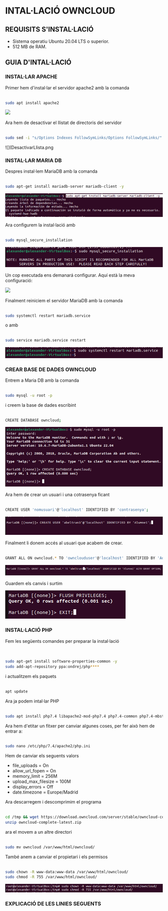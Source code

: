 # INTAL·LACIÓ OWNCLOUD

## REQUISITS S'INSTAL·LACIÓ

- Sistema operatiu Ubuntu 20.04 LTS o superior.
- 512 MB de RAM.

## GUIA D'INTAL·LACIÓ


### INSTAL·LAR APACHE

Primer hem d'instal·lar el servidor apache2 amb la comanda 
```sh

sudo apt install apache2

```

![](Instal·lar_apache.png)

Ara hem de desactivar el llistat de directoris del servidor

```sh

sudo sed -i "s/Options Indexes FollowSymLinks/Options FollowSymLinks/" /etc/apache2/apache2.conf

```
![](DesactivarLlista.png

### INSTAL·LAR MARIA DB

Despres instal·lem MariaDB amb la comanda 
```sh

sudo apt-get install mariadb-server mariadb-client -y

```

![](Istal·lar_MariaDB.png)

Ara configurem la instal·lació amb 

```sh

sudo mysql_secure_installation

```

![](Configurar_intal·lació.png)

Un cop executada ens demanará configurar.
Aquí està la meva configuració:

![](Meva-Configuració.png)

Finalment reiniciem el servidor MariaDB amb la comanda 
```sh

sudo systemctl restart mariadb.service 

```
o amb 

```sh

sudo service mariadb.service restart

```

![](RestartMariaDB.png)


### CREAR BASE DE DADES OWNCLOUD

Entrem a Maria DB amb la comanda 
```sh

sudo mysql -u root -p

```

i creem la base de dades escribint 

```sh

CREATE DATABASE owncloud;

```

![](CrearBD.png)

Ara hem de crear un usuari i una cotrasenya ficant 

```sh

CREATE USER 'nomusuari'@'localhost' IDENTIFIED BY 'contrasenya';

```
![](Crear_UserOwncloud.png)

Finalment li donem accés al usuari que acabem de crear.

```sh

GRANT ALL ON owncloud.* TO 'ownclouduser'@'localhost' IDENTIFIED BY 'Admin1234' WITH GRANT OPTION;


```
![](DonarAcces2.png)

Guardem els canvis i surtim 

![](GiS.png)


### INSTAL·LACIÓ PHP

Fem les següents comandes per preparar la instal·lació

```sh


sudo apt-get install software-properties-common -y
sudo add-apt-repository ppa:ondrej/php****

```
i actualitzem els paquets 

```sh

apt update

```

Ara ja podem intal·lar PHP

```sh

sudo apt install php7.4 libapache2-mod-php7.4 php7.4-common php7.4-mbstring php7.4-xmlrpc php7.4-soap php7.4-apcu php7.4-smbclient php7.4-ldap php7.4-redis php7.4-gd php7.4-xml php7.4-intl php7.4-json php7.4-imagick php7.4-mysql php7.4-cli php7.4-mcrypt php7.4-ldap php7.4-zip php7.4-curl -y

```

Ara hem d'etitar un fitxer per canviar algunes coses, per fer això hem de entrar a:

```sh

sudo nano /etc/php/7.4/apache2/php.ini


```
Hem de canviar els seguents valors 

- file_uploads = On
- allow_url_fopen = On
- memory_limit = 256M
- upload_max_filesize = 100M
- display_errors = Off
- date.timezone = Europe/Madrid



Ara descarregem i descomprimim el programa

```sh

cd /tmp && wget https://download.owncloud.com/server/stable/owncloud-complete-latest.zip
unzip owncloud-complete-latest.zip

```

ara el movem a un altre directori

```sh

sudo mv owncloud /var/www/html/owncloud/

```

També anem a canviar el propietari i els permisos

```sh

sudo chown -R www-data:www-data /var/www/html/owncloud/
sudo chmod -R 755 /var/www/html/owncloud/

```

![](CPermisos.png)

### EXPLICACIÓ DE LES LINIES SEGUENTS








